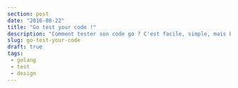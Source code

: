 ```yaml
---
section: post
date: "2016-08-22"
title: "Go test your code !"
description: "Comment tester son code go ? C'est facile, simple, mais bon toujours aussi chiant ..."
slug: go-test-your-code
draft: true
tags:
 - golang
 - test
 - design
---
```

